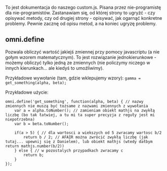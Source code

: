To jest dokumentacja do naszego custom.js.  Pisana przez nie-programistę dla nie-programistów. Zastanawiam się, od której strony to ugryźć - czy opisywać metody, czy od drugiej strony - opisywać, jak ogarnąć konkretne problemy. Pewnie zacznę od opisu metod, a na koniec ugryzę problemy.

## omni.define

Pozwala obliczyć wartość jakiejś zmiennej przy pomocy javascriptu (a nie gołym wzorem matematycznym). To jest rozwiązanie jednokierunkowe - możemy obliczyć tylko jedną ze zmiennych (nie policzymy niczego w innych kierunkach... ale kiedyś to umożliwimy).

Przykładowe wywołanie (tam, gdzie wklepujemy wzory): ```gamma = get_something(alpha, beta);```

Przykładowe użycie:

```
omni.define('get_something', function(alpha, beta) { // nazwy zmiennych nie muszą być tożsame z nazwami zmiennych z wywołania
	var a = alpha.toNumber(); // zamieniam obiekt mathjs na zwykłą liczbę (bo tak łatwiej, a tu mi ta super precyzja z reguły jest mi niepotrzebna)
	var b = beta.toNumber();
	
	if(a > 5) { // dla wartosci a wiekszych od 5 zwracamy wartosc b/2
		return b / 2; // AFAIR można zwrócić zwykłą liczbę (jak tutaj... upewnij się z Danielem), lub obiekt mathjs (wtedy dałbym return mathjs.number(b/2))
	} else { // w pozostalych przypadkach zwracamy c
		return b;
	}
});
```
